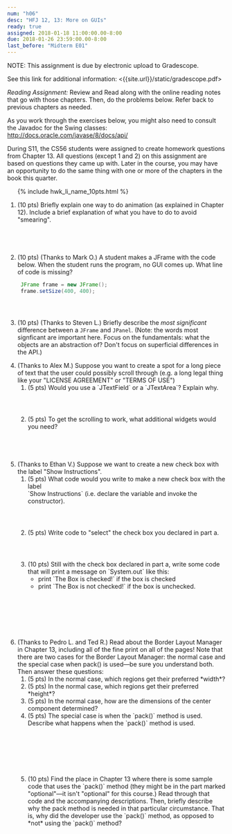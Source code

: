```yaml
---
num: "h06"
desc: "HFJ 12, 13: More on GUIs"
ready: true
assigned: 2018-01-18 11:00:00.00-8:00
due: 2018-01-26 23:59:00.00-8:00
last_before: "Midterm E01"
---
```


NOTE: This assignment is due by electronic upload to Gradescope.

See this link for additional information: 
<{{site.url}}/static/gradescope.pdf>

*Reading Assignment:* Review <span data-hfj="12"></span> and Read <span data-hfj="13"></span> along with the online reading notes that go with those chapters. Then, do the problems below.   Refer back to previous chapters as needed.

As you work through the exercises below, you might also need to consult the Javadoc for the Swing classes: <http://docs.oracle.com/javase/8/docs/api/>

During S11, the CS56 students were assigned to create homework questions from Chapter 13.  All questions (except 1&nbsp;and&nbsp;2) on this  assignment are based on questions they came up with.  Later in the course, you may have an opportunity to do the same thing with one or more of the chapters in the book this quarter.

<ol>

{% include hwk_li_name_10pts.html %}

<li style="margin-bottom:5em;" markdown="1">

(10 pts) Briefly explain one way to do animation (as explained in Chapter 12).  Include a brief explanation of what you have to do to avoid "smearing".

</li>

<li style="margin-bottom:4em;" markdown="1">

(10 pts) (Thanks to Mark O.) A student makes a JFrame with the code below. When the student runs the program, no GUI comes up.  What line of code is missing?

```java
 JFrame frame = new JFrame();
 frame.setSize(400, 400);
```

</li>

<li style="margin-bottom:1em;" markdown="1">

(10 pts) (Thanks to Steven L.)   Briefly describe the *most significant* difference between a `JFrame` and `JPanel`.  (Note: the words most signficant are important here.   Focus on the fundamentals: what the objects are an abstraction of?  Don't focus on superficial differences in the API.)

<div class="pagebreak"></div>

</li>

<li style="margin-bottom:0em;" markdown="1">
(Thanks to Alex M.) Suppose you want to create a spot for a long piece of text that the user could possibly scroll through (e.g. a long legal thing like your "LICENSE AGREEMENT" or "TERMS OF USE")

<ol>

<li style="margin-bottom:4em;" markdown="1">
(5 pts) Would you use a  `JTextField` or a `JTextArea`? Explain why.
</li>

<li style="margin-bottom:5em;" markdown="1">
(5 pts) To get the scrolling to work, what additional widgets would you need?


</li>
</ol>


</li>

<li> (Thanks to Ethan V.) Suppose we want to create a new check box with the label "Show Instructions".
 
<ol>

<li style="margin-bottom:4em;" markdown="1">
(5 pts) What code would you write to make a new check box with the label <br> `Show Instructions` (i.e. declare the variable and invoke the constructor).
</li>


<li style="margin-bottom:4em;" markdown="1">
(5 pts)  Write code to "select" the check box you declared in part a.

</li>

<li style="margin-bottom:8em;" markdown="1">
(10 pts)  Still with the check box declared in part a, write some code that will print a message on `System.out` like this:

<ul markdown="1">
  <li style="list-style-type:circle;" markdown="1"> print `The Box is checked!` if the box is checked 
  </li>
  <li style="list-style-type:circle;" markdown="1"> print `The Box is not checked!` if the box is unchecked.
  </li>
</ul>

</li>

</ol>

</li>

<li markdown="1"> (Thanks to Pedro L. and Ted R.)  Read about the Border Layout Manager in Chapter 13, including all of the fine print on all of the pages!  Note that there are two cases for the Border Layout Manager: the normal case and the special case when pack() is used&mdash;be sure you understand both.   Then answer these questions:

<ol>

<li markdown="1">
(5 pts) In the normal case, which regions get their preferred *width*? 
</li>

<li markdown="1">
(5 pts) In the normal case, which regions get their preferred *height*? 
</li>

<li markdown="1"> 
(5 pts) In the normal case, how are the dimensions of the center component determined?
</li>

<li style="margin-bottom:8em;" markdown="1"> 
(5 pts) The special case is when the `pack()` method is used.     Describe what happens when the `pack()` method is used.
</li>

<li style="margin-bottom:8em;" markdown="1"> 
(10 pts) Find the place in Chapter 13 where there is  some sample code that uses the `pack()` method (they might be in the part marked "optional"&mdash;it isn't "optional" for this course.)  Read through that code and the accompanying descriptions.   Then, briefly describe why the pack method is needed in that particular circumstance.  That is, why did the developer use the `pack()` method, as 
opposed to *not* using the `pack()` method?
</li>

</ol>

</li>

</ol>

